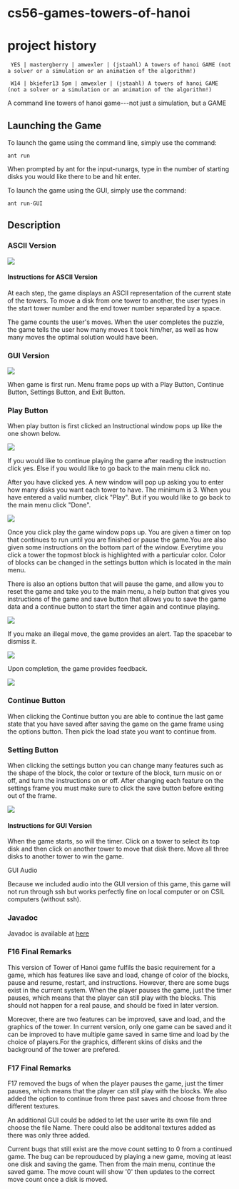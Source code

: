 # cs56-games-towers-of-hanoi

project history
===============
```
 YES | mastergberry | amwexler | (jstaahl) A towers of hanoi GAME (not a solver or a simulation or an animation of the algorithm!)

 W14 | bkiefer13 5pm | amwexler | (jstaahl) A towers of hanoi GAME (not a solver or a simulation or an animation of the algorithm!)
```

A command line towers of hanoi game---not just a simulation, but a GAME

## Launching the Game

To launch the game using the command line, simply use the command:
```
ant run
```
When prompted by ant for the input-runargs, type in the number of starting disks you would like there to be and hit enter.


To launch the game using the GUI, simply use the command:
```
ant run-GUI
```

## Description

### ASCII Version

![](http://i.imgur.com/T2eKHVT.png)

#### Instructions for ASCII Version

At each step, the game displays an ASCII representation of the current state of the towers.
To move a disk from one tower to another, the user types in the start tower number and the end tower number separated by a space.

The game counts the user's moves. When the user completes the puzzle, the game tells the user how many moves it took him/her, as well as how many moves the optimal solution would have been.

### GUI Version

![](http://i.imgur.com/f0Slw59.png)

When game is first run. Menu frame pops up with a Play Button, Continue Button, Settings Button, and Exit Button. 

### Play Button

When play button is first clicked an Instructional window pops up like the one shown below. 

![](http://i.imgur.com/yswp0gG.png)

If you would like to continue playing the game after reading the instruction click yes. Else if you would like to go back to the main menu click no. 

After you have clicked yes. A new window will pop up asking you to enter how many disks you want each tower to have.  The minimum is 3.  When you have entered a valid number, click "Play". But if you would like to go back to the main menu click "Done".

![](http://i.imgur.com/HLflReh.png)

Once you click play the game window pops up. You are given a timer on top that continues to run until you are finished or pause the game.You are also given some instructions on the bottom part of the window. Everytime you click a tower the topmost block is highlighted with a particular color. Color of blocks can be changed in the settings button which is located in the main menu. 

There is also an options button that will pause the game, and allow you to reset the game and take you to the main menu, a help button that gives you instructions of the game and save button that allows you to save the game data and a continue button to start the timer again and continue playing. 

![](http://i.imgur.com/1uKPXgZ.png)

If you make an illegal move, the game provides an alert. Tap the spacebar to dismiss it.

![](http://i.imgur.com/sVU2cVv.png)

Upon completion, the game provides feedback.

![](http://i.imgur.com/55AbwOY.png)

### Continue Button

When clicking the Continue button you are able to continue the last game state that you have saved after saving the game on the game frame using the options button. Then pick the load state you want to continue from.

### Setting Button

When clicking the settings button you can change many features such as the shape of the block, the color or texture of the block, turn music on or off, and turn the instructions on or off. After changing each feature on the settings frame you must make sure to click the save button before exiting out of the frame. 

![](http://i.imgur.com/cFVj15G.png)

#### Instructions for GUI Version

When the game starts, so will the timer.  Click on a tower to select its top disk and then click on another tower to move that disk there. Move all three disks to another tower to win the game.

GUI Audio

Because we included audio into the GUI version of this game, this game will not run through ssh but works perfectly fine on local computer or on CSIL computers (without ssh).

### Javadoc

Javadoc is available at [here](http://ucsb-cs56-projects.github.io/cs56-games-towers-of-hanoi/javadoc/index.html)

### F16 Final Remarks
This version of Tower of Hanoi game fulfils the basic requirement for a game, which has features like save and load, change of color of the blocks, pause and resume, restart, and instructions. However, there are some bugs exist in the current system. When the player pauses the game, just the timer pauses, which means that the player can still play with the blocks. This should not happen for a real pause, and should be fixed in later version.

Moreover, there are two features can be improved, save and load, and the graphics of the tower. In current version, only one game can be saved and it can be improved to have multiple game saved in same time and load by the choice of players.For the graphics, different skins of disks and the background of the tower  are prefered.

### F17 Final Remarks
F17 removed the bugs of when the player pauses the game, just the timer pauses, which means that the player can still play with the blocks. We also added the option to continue from three past saves and choose from three different textures. 

An additional GUI could be added to let the user write its own file and choose the file Name. There could also be additonal textures added as there was only three added. 

Current bugs that still exist are the move count setting to 0 from a continued game. The bug can be reprouduced by playing a new game, moving at least one disk and saving the game. Then from the main menu, continue the saved game. The move count will show '0' then updates to the correct move count once a disk is moved. 

